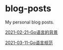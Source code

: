 # blog-posts
My personal blog posts.

[2021-02-21-Go语言的背景](2021-02-21-Go语言的背景/Go语言的背景.md)

[2021-03-11-Go语言规范](2021-03-11-Go语言规范/Go语言规范.md)
